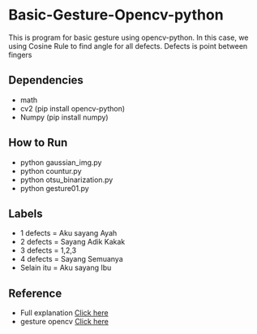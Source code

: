 # Basic-Gesture-Opencv-python
This is program for basic gesture using opencv-python. In this case, we using Cosine Rule to find angle for all defects. Defects is point between fingers 
## Dependencies
* math
* cv2 (pip install opencv-python)
* Numpy (pip install numpy)
                  
## How to Run
* python gaussian_img.py
* python countur.py
* python otsu_binarization.py
* python gesture01.py

## Labels
* 1 defects = Aku sayang Ayah
* 2 defects = Sayang Adik Kakak
* 3 defects = 1,2,3
* 4 defects = Sayang Semuanya
* Selain itu  = Aku sayang Ibu
## Reference
* Full explanation [Click here](http://thinkstudioo.blogspot.com/2018/07/finger-gesture-menggunakan-opencv-pyhton.html)
* gesture opencv [Click here](https://github.com/vipul-sharma20/gesture-opencv)
